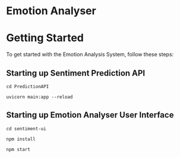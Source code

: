 # Emotion Analyser

# Getting Started
To get started with the Emotion Analysis System, follow these steps:

## Starting up Sentiment Prediction API
```
cd PredictionAPI

uvicorn main:app --reload
```

## Starting up Emotion Analyser User Interface

```
cd sentiment-ui

npm install

npm start
```
